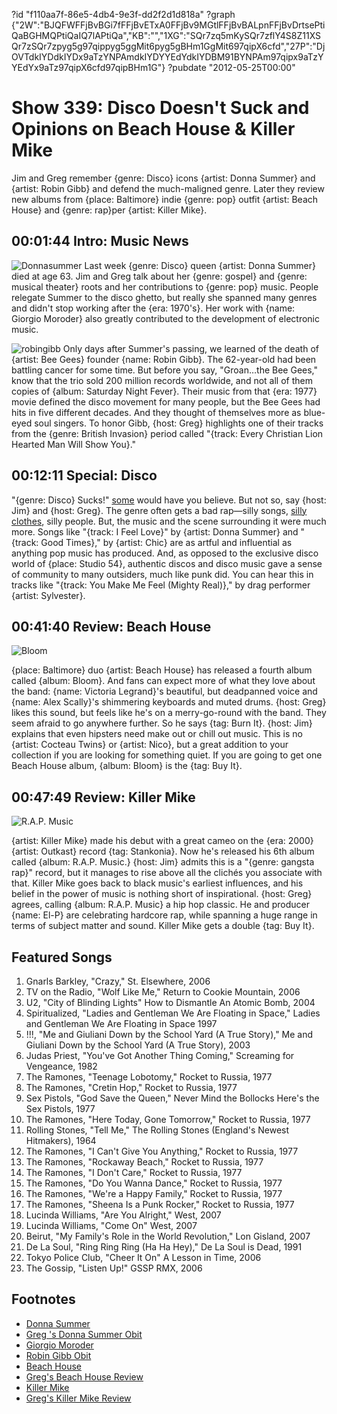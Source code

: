 ?id "f110aa7f-86e5-4db4-9e3f-dd2f2d1d818a"
?graph {"2W":"BJQFWFFjBvBGi7fFFjBvETxA0FFjBv9MGtlFFjBvBALpnFFjBvDrtsePtiQaBGHMQPtiQaIQ7lAPtiQa","KB":"","1XG":"SQr7zq5mKySQr7zflY4S8Z11XSQr7zSQr7zpyg5g97qippyg5ggMit6pyg5gBHm1GgMit697qipX6cfd","27P":"DjOVTdkIYDdkIYDx9aTzYNPAmdkIYDYYEdYdkIYDBM91BYNPAm97qipx9aTzYYEdYx9aTz97qipX6cfd97qipBHm1G"}
?pubdate "2012-05-25T00:00"

# Show 339: Disco Doesn't Suck and Opinions on Beach House & Killer Mike
Jim and Greg remember {genre: Disco} icons {artist: Donna Summer} and {artist: Robin Gibb} and defend the much-maligned genre. Later they review new albums from {place: Baltimore} indie {genre: pop} outfit {artist: Beach House} and {genre: rap}per {artist: Killer Mike}. 

## 00:01:44 Intro: Music News
![Donnasummer](https://static.soundopinions.org/assets/339/2W0.jpg)
Last week {genre: Disco} queen {artist: Donna Summer} died at age 63. Jim and Greg talk about her {genre: gospel} and {genre: musical theater} roots and her contributions to {genre: pop} music. People relegate Summer to the disco ghetto, but really she spanned many genres and didn't stop working after the {era: 1970's}. Her work with {name: Giorgio Moroder} also greatly contributed to the development of electronic music.

![robingibb](https://static.soundopinions.org/assets/339/2W1.jpg)
Only days after Summer's passing, we learned of the death of {artist: Bee Gees} founder {name: Robin Gibb}. The 62-year-old had been battling cancer for some time. But before you say, "Groan…the Bee Gees," know that the trio sold 200 million records worldwide, and not all of them copies of {album: Saturday Night Fever}. Their music from that {era: 1977} movie defined the disco movement for many people, but the Bee Gees had hits in five different decades. And they thought of themselves more as blue-eyed soul singers. To honor Gibb, {host: Greg} highlights one of their tracks from the {genre: British Invasion} period called "{track: Every Christian Lion Hearted Man Will Show You}."

## 00:12:11 Special: Disco
"{genre: Disco} Sucks!" [some](http://articles.chicagotribune.com/2009-07-09/entertainment/0907080604_1_village-people-disco-demolition-night-macho-man) would have you believe. But not so, say {host: Jim} and {host: Greg}. The genre often gets a bad rap—silly songs, [silly clothes](http://www.dressthatman.com/view-SHIR3436.htm), silly people. But, the music and the scene surrounding it were much more. Songs like "{track: I Feel Love}" by {artist: Donna Summer} and "{track: Good Times}," by {artist: Chic} are as artful and influential as anything pop music has produced. And, as opposed to the exclusive disco world of {place: Studio 54}, authentic discos and disco music gave a sense of community to many outsiders, much like punk did. You can hear this in tracks like "{track: You Make Me Feel (Mighty Real)}," by drag performer {artist: Sylvester}.

## 00:41:40 Review: Beach House
![Bloom](https://static.soundopinions.org/assets/339/1XG0.jpg)

{place: Baltimore} duo {artist: Beach House} has released a fourth album called {album: Bloom}. And fans can expect more of what they love about the band: {name: Victoria Legrand}'s beautiful, but deadpanned voice and {name: Alex Scally}'s shimmering keyboards and muted drums. {host: Greg} likes this sound, but feels like he's on a merry-go-round with the band. They seem afraid to go anywhere further. So he says {tag: Burn It}. {host: Jim} explains that even hipsters need make out or chill out music. This is no {artist: Cocteau Twins} or {artist: Nico}, but a great addition to your collection if you are looking for something quiet. If you are going to get one Beach House album, {album: Bloom} is the {tag: Buy It}.

## 00:47:49 Review: Killer Mike
![R.A.P. Music](https://static.soundopinions.org/assets/339/27P0.jpg)

{artist: Killer Mike} made his debut with a great cameo on the {era: 2000} {artist: Outkast} record {tag: Stankonia}. Now he's released his 6th album called {album: R.A.P. Music.} {host: Jim} admits this is a "{genre: gangsta rap}" record, but it manages to rise above all the clichés you associate with that. Killer Mike goes back to black music's earliest influences, and his belief in the power of music is nothing short of inspirational. {host: Greg} agrees, calling {album: R.A.P. Music} a hip hop classic. He and producer {name: El-P} are celebrating hardcore rap, while spanning a huge range in terms of subject matter and sound. Killer Mike gets a double {tag: Buy It}.


## Featured Songs
1. Gnarls Barkley, "Crazy," St. Elsewhere, 2006
2. TV on the Radio, "Wolf Like Me," Return to Cookie Mountain, 2006
3. U2, "City of Blinding Lights" How to Dismantle An Atomic Bomb, 2004
4. Spiritualized, "Ladies and Gentleman We Are Floating in Space," Ladies and Gentleman We Are Floating in Space 1997
5. !!!, "Me and Giuliani Down by the School Yard (A True Story)," Me and Giuliani Down by the School Yard (A True Story), 2003 
6. Judas Priest, "You've Got Another Thing Coming," Screaming for Vengeance, 1982
7. The Ramones, "Teenage Lobotomy," Rocket to Russia, 1977
8. The Ramones, "Cretin Hop," Rocket to Russia, 1977
9. Sex Pistols, "God Save the Queen," Never Mind the Bollocks Here's the Sex Pistols, 1977
10. The Ramones, "Here Today, Gone Tomorrow," Rocket to Russia, 1977
11. Rolling Stones, "Tell Me," The Rolling Stones (England's Newest Hitmakers), 1964
12. The Ramones, "I Can't Give You Anything," Rocket to Russia, 1977
13. The Ramones, "Rockaway Beach," Rocket to Russia, 1977
14. The Ramones, "I Don't Care," Rocket to Russia, 1977
15. The Ramones, "Do You Wanna Dance," Rocket to Russia, 1977
16. The Ramones, "We're a Happy Family," Rocket to Russia, 1977
17. The Ramones, "Sheena Is a Punk Rocker," Rocket to Russia, 1977
18. Lucinda Williams, "Are You Alright," West, 2007
19. Lucinda Williams, "Come On" West, 2007
20. Beirut, "My Family's Role in the World Revolution," Lon Gisland, 2007
21. De La Soul, "Ring Ring Ring (Ha Ha Hey)," De La Soul is Dead, 1991
22. Tokyo Police Club, "Cheer It On" A Lesson in Time, 2006
23. The Gossip, "Listen Up!" GSSP RMX, 2006

## Footnotes
- [Donna Summer](http://www.donnasummer.com/)
- [Greg 's Donna Summer Obit](http://articles.chicagotribune.com/2012-05-17/entertainment/chi-donna-summer-dead-singer-donna-summer-dead-at-63-20120517_1_ladonna-adrian-gaines-pete-bellotte-donna-summer)
- [Giorgio Moroder](http://www.moroder.net/)
- [Robin Gibb Obit](http://www.guardian.co.uk/music/2012/may/21/robin-gibb-pioneer-disco-dies)
- [Beach House](http://www.beachhousebaltimore.com/)
- [Greg's Beach House Review](http://articles.chicagotribune.com/2012-05-14/entertainment/chi-beach-house-album-review-bloom-reviewed-20120514_1_album-review-legrand-and-alex-scally-mazzy-star-s-hope-sandoval)
- [Killer Mike](http://www.myspace.com/grindtimeonline)
- [Greg's Killer Mike Review](http://articles.chicagotribune.com/2012-05-18/entertainment/chi-killer-mike-album-review-rap-music-reviewed-20120518_1_album-review-rap-music-killer-mike)
